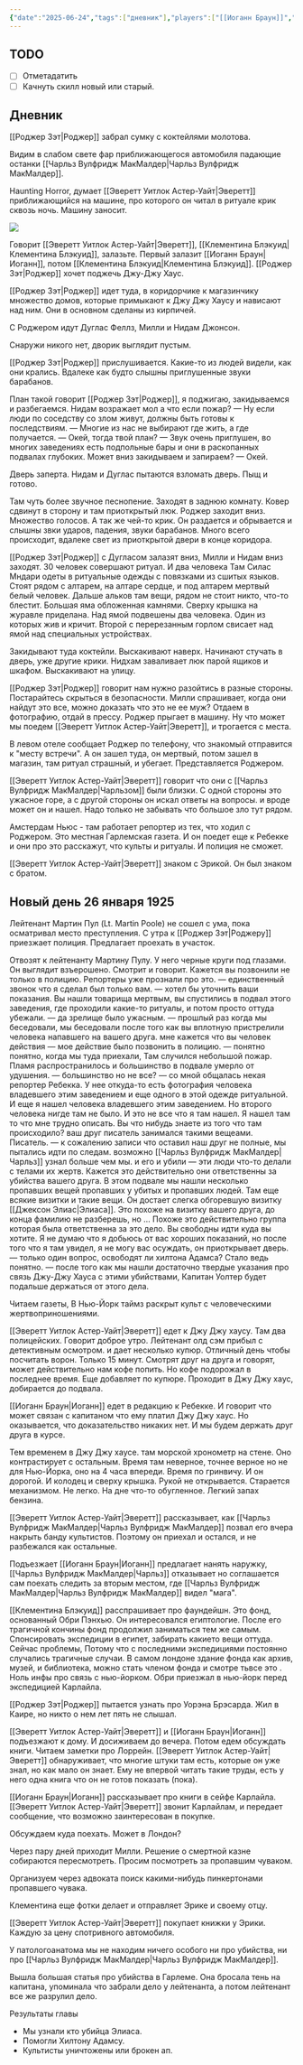 ```yaml
---
{"date":"2025-06-24","tags":["дневник"],"players":["[[Иоганн Браун]]","[[Роджер Зэт]]","[[Клементина Блэкуид\|Клементина Блэкуид]]","[[Эверетт Уитлок Астер-Уайт]]"],"campaign":"[[Маски Ньярлахотепа]]","world-date":"25 января 1925","world-time-start":"19:30","dg-publish":true,"previous-session":"[[17 июня 2025]]","next-session":"[[7 августа 2025]]","permalink":"/24-iyunya-2025/","dgPassFrontmatter":true}
---
```



## TODO
- [ ] Отметадатить
- [ ] Качнуть скилл новый или старый. 

## Дневник
[[Роджер Зэт\|Роджер]] забрал сумку с коктейлями молотова. 

Видим в слабом свете фар приближающегося автомобиля падающие останки [[Чарльз Вулфридж МакМалдер\|Чарльз Вулфридж МакМалдер]].

Haunting Horror, думает [[Эверетт Уитлок Астер-Уайт\|Эверетт]] приближающийся на машине, про которого он читал в ритуале крик сквозь ночь.  Машину заносит.

![](https://foundry.owlbeardm.com/CoC/Everett%20Whitlock%20Aster-White.png)

Говорит [[Эверетт Уитлок Астер-Уайт\|Эверетт]], [[Клементина Блэкуид\|Клементина Блэкуид]], залазьте. Первый залазит [[Иоганн Браун\|Иоганн]], потом [[Клементина Блэкуид\|Клементина Блэкуид]]. [[Роджер Зэт\|Роджер]] хочет поджечь Джу-Джу Хаус. 

[[Роджер Зэт\|Роджер]] идет туда, в коридорчике к магазинчику множество домов, которые примыкают к Джу Джу Хаусу и нависают над ним. Они в основном сделаны из кирпичей. 

С Роджером идут Дуглас Феллз, Милли и Нидам Джонсон.

Cнаружи никого нет, дворик выглядит пустым.

[[Роджер Зэт\|Роджер]] прислушивается. Какие-то из людей видели, как они крались. Вдалеке как будто слышны приглушенные звуки барабанов.

План такой говорит [[Роджер Зэт\|Роджер]], я поджигаю, закидываемся и разбегаемся. Нидам возражает мол а что если пожар? — Ну если люди по соседству со злом живут, должны быть готовы к последствиям. — Многие из нас не выбирают где жить, а где получается. — Окей, тогда твой план? — Звук очень приглушен, во многих заведениях есть подпольные бары и они в раскопанных подвалах глубоких. Может вниз закидываем и запираем? — Окей.

Дверь заперта. Нидам и Дуглас пытаются взломать дверь. Пыщ и готово. 

Там чуть более звучное песнопение. Заходят в заднюю комнату. Ковер сдвинут в сторону и там приоткрытый люк. Роджер заходит вниз. Множество голосов.  А так же чей-то крик. Он раздается и обрывается и слышны звки ударов, падения, звуки барабанов. Много всего происходит, вдалеке свет из приоткрытой двери в конце коридора. 

[[Роджер Зэт\|Роджер]] с Дугласом залазят вниз, Милли и Нидам вниз заходят. 30 человек совершают ритуал. И два человека Там Силас Мндари одеты в ритуальные одежды с повязками из сшитых языков. Стоят рядом с алтарем, на алтаре сердце, и под алтарем мертвый белый человек. Дальше альков там вещи, рядом не стоит никто, что-то блестит. Большая яма обложенная камнями. Сверху крышка на журавле приделана. Над ямой подвешены два человека. Один из которых жив и кричит. Второй с перерезанным горлом свисает над ямой над специальных устройствах. 

Закидывают туда коктейли. Выскакивают наверх. Начинают стучать в дверь, уже другие крики. Нидхам заваливает люк парой ящиков и шкафом. Выскакивают на улицу. 

[[Роджер Зэт\|Роджер]] говорит нам нужно разойтись в разные стороны. Постарайтесь скрыться в безопасности. Милли спрашивает, когда они найдут это все, можно доказать что это не ее муж? Отдаем в фотографию, отдай в прессу. Роджер прыгает в машину. Ну что может мы поедем [[Эверетт Уитлок Астер-Уайт\|Эверетт]], и трогается с места. 

В левом отеле сообщает Роджер по телефону, что знакомый отправится к "месту встречи". А он зашел туда, он мертвый, потом зашел в магазин, там ритуал страшный, и убегает. Представляется Роджером. 

[[Эверетт Уитлок Астер-Уайт\|Эверетт]] говорит что они с [[Чарльз Вулфридж МакМалдер\|Чарльзом]] были близки. С одной стороны это ужасное горе, а с другой стороны он искал ответы на вопросы. и вроде может он и нашел. Надо только не забывать что большое зло тут рядом. 

Амстердам Ньюс - там работает репортер из тех, что ходил с Роджером. Это местная Гарлемская газета. И он поедет еще к Ребекке и они про это расскажут, что культы и ритуалы. И полиция не сможет. 

[[Эверетт Уитлок Астер-Уайт\|Эверетт]] знаком с Эрикой. Он был знаком с братом. 

## Новый день 26 января 1925
Лейтенант Мартин Пул (Lt. Martin Poole) не сошел с ума, пока осматривал место преступления. С утра к [[Роджер Зэт\|Роджеру]] приезжает полиция. Предлагает проехать в участок. 

Отвозят к лейтенанту Мартину Пулу. У него черные круги под глазами. Он выглядит взъерошено. Смотрит и говорит. Кажется вы позвонили не только в полицию. Репортеры уже прознали про это. — единственный звонок что я сделал был только вам. — хотел бы уточнить ваши показания. Вы нашли товарища мертвым, вы спустились в подвал этого заведения, где проходили какие-то ритуалы, и потом просто оттуда убежали. — да зрелище было ужасным. — прошлый раз когда мы беседовали, мы беседовали после того как вы вплотную пристрелили человека напавшего на вашего друга. мне кажется что вы человек действия — мое действие было позвонить в полицию. — понятно понятно, когда мы туда приехали, Там случился небольшой пожар. Пламя распространилось и большинство в подвале умерло от удушения. — большинство но не все? — со мной общалась некая репортер Ребекка. У нее откуда-то есть фотография человека владевшего этим заведением и еще одного в этой одежде ритуальной. И еще я нашел человека владевшего этим заведением. Но второго человека нигде там не было. И это не все что я там нашел. Я нашел там то что мне трудно описать. Вы что нибудь знаете из того что там происходило? ваш друг писатель занимался такими вещеами. Писатель. — к сожалению записи что оставил наш друг не полные, мы пытались идти по следам. возможно [[Чарльз Вулфридж МакМалдер\|Чарльз]] узнал больше чем мы. и его и убили — эти люди что-то делали с телами их жертв. Кажется это действительно они ответственны за убийства вашего друга. В этом подвале мы нашли несколько пропавших вещей пропавших у убитых и пропавших людей. Там еще всякие визитки и такие вещи. Он достает слегка обгоревшую визитку [[Джексон Элиас\|Элиаса]]. Это похоже на визитку вашего друга, до конца фамилию не разберешь, но ... Похоже это действительно группа которая была ответственна за это дело. Вы свободны идти куда вы хотите. Я не думаю что я добьюсь от вас хороших показаний, но после того что я там увидел, я не могу вас осуждать, он приоткрывает дверь. — только один вопрос, освободят ли хилтона Адамса? Стало ведь понятно. — после того как мы нашли достаточно твердые указания про связь Джу-Джу Хауса с этими убийствами, Капитан Уолтер будет подальше держаться от этого дела. 

Читаем газеты, В Нью-Йорк таймз раскрыт культ с человеческими жертвоприношениями. 

[[Эверетт Уитлок Астер-Уайт\|Эверетт]] едет к Джу Джу хаусу. Там два полицейских. Говорит доброе утро. Лейтенант олд сэм прибыл с детективным осмотром. и дает несколько купюр. Отличный день чтобы посчитать ворон. Только 15 минут. Смотрят друг на друга и говорят, может действительно нам кофе попить. Но кофе подорожал в последнее время. Еще добавляет по купюре. Проходит в Джу Джу хаус, добирается до подвала. 

[[Иоганн Браун\|Иоганн]] едет в редакцию к Ребекке. И говорит что может связан с капитаном что ему платил Джу Джу хаус. Но оказывается, что доказательство никаких нет. И мы будем держать друг друга в курсе. 

Тем временем в Джу Джу хаусе. там морской хронометр на стене. Оно контрастирует с остальным. Время там неверное, точнее верное но не для Нью-Йорка, оно на 4 часа впереди. Время по гринвичу. И он дорогой. И колодец и сверху крышка. Рукой не открывается. Старается механизмом. Не легко. На дне что-то обугленное. Легкий запах бензина. 

[[Эверетт Уитлок Астер-Уайт\|Эверетт]] рассказывает, как [[Чарльз Вулфридж МакМалдер\|Чарльз Вулфридж МакМалдер]] позвал его вчера накрыть банду культистов. Поэтому он приехал и остался, и не разбежался как остальные.

Подъезжает [[Иоганн Браун\|Иоганн]] предлагает нанять наружку, [[Чарльз Вулфридж МакМалдер\|Чарльз]] отказывает но соглашается сам поехать следить за вторым местом, где [[Чарльз Вулфридж МакМалдер\|Чарльз Вулфридж МакМалдер]] видел "мага". 

[[Клементина Блэкуид]] расспрашивает про фаундейшн. Это фонд, основанный Обри Пэнхью. Он интересовался египтологие. После его трагичной кончины фонд продолжил заниматься тем же самым. Спонсировать экспедиции в египет, забирать какието вещи оттуда. Сейчас проблемы, Потому что с последними экспедициями постоянно случались трагичные случаи. 
В самом лондоне здание фонда как архив, музей, и библиотека, можно стать членом фонда и смотре тьвсе это . Ноль инфы про связь с нью-йорком.
Обри приезжал в нью-йорк перед экспедицией Карлайла. 

[[Роджер Зэт\|Роджер]] пытается узнать про Уорэна Брэсарда. Жил в Каире, но никто о нем лет пять не слышал.

[[Эверетт Уитлок Астер-Уайт\|Эверетт]] и [[Иоганн Браун\|Иоганн]] подъезжают к дому. И досиживаем до вечера.  Потом едем обсуждать книги. Читаем заметки про Лоррейн. [[Эверетт Уитлок Астер-Уайт\|Эверетт]] обнаруживает, что многие штуки там есть, которые он уже знал, но как мало он знает. Ему не впервой читать такие труды, есть у него одна книга что он не готов показать (пока).

[[Иоганн Браун\|Иоганн]] рассказывает про книги в сейфе Карлайла. [[Эверетт Уитлок Астер-Уайт\|Эверетт]] звонит Карлайлам, и передает сообщение, что возможно заинтересован в покупке. 

Обсуждаем куда поехать. Может в Лондон?

Через пару дней приходит Милли. Решение о смертной казне собираются пересмотреть. Просим посмотреть за пропавшим чуваком.

Организуем через адвоката поиск какими-нибудь пинкертонами пропавшего чувака.

Клементина еще фотки делает и отправляет Эрике и своему отцу. 

[[Эверетт Уитлок Астер-Уайт\|Эверетт]] покупает книжки у Эрики. Каждую за цену спотривного автомобиля. 

У патологоанатома мы не находим ничего особого ни про убийства, ни про [[Чарльз Вулфридж МакМалдер\|Чарльз Вулфридж МакМалдер]].

Вышла большая статья про убийства в Гарлеме. Она бросала тень на капитана, упоминала что забрали дело у лейтенанта, а потом лейтенант все же разрулил дело. 

Результаты главы
- Мы узнали кто убийца Элиаса. 
- Помогли Хилтону Адамсу.
- Культисты уничтожены или брокен ап. 